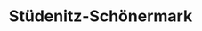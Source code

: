 ---
title: Stüdenitz-Schönermark
url: /stuedenitz-schoenermark/
latitude: 52.889
longitude: 12.277
---